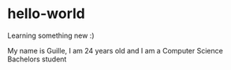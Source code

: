 # hello-world
Learning something new :) 

My name is Guille, I am 24 years old and I am a Computer Science Bachelors student
